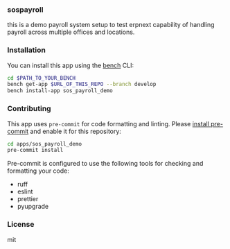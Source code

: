 ### sospayroll

this is a demo payroll system setup to test erpnext capability of handling payroll across multiple offices and locations.

### Installation

You can install this app using the [bench](https://github.com/frappe/bench) CLI:

```bash
cd $PATH_TO_YOUR_BENCH
bench get-app $URL_OF_THIS_REPO --branch develop
bench install-app sos_payroll_demo
```

### Contributing

This app uses `pre-commit` for code formatting and linting. Please [install pre-commit](https://pre-commit.com/#installation) and enable it for this repository:

```bash
cd apps/sos_payroll_demo
pre-commit install
```

Pre-commit is configured to use the following tools for checking and formatting your code:

- ruff
- eslint
- prettier
- pyupgrade

### License

mit
